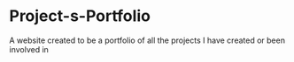 # Project-s-Portfolio
A website created to be a portfolio of all the projects I have created or been involved in
